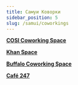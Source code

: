 ```yaml
---
title: Самуи Коворки
sidebar_position: 5
slug: /samui/coworkings
---
```


[**COSI Coworking Space**](https://goo.gl/maps/s2Y7KdXWfDchEq7z6)

[**Khan Space**](https://goo.gl/maps/HcmDH6QbYZeZLWEK8)

[**Buffalo Coworking Space**](https://goo.gl/maps/vqZ6jYNNFYTxWRZKA)

[**Café 247**](https://goo.gl/maps/WuYxUWHjE8X5dUsF6)
